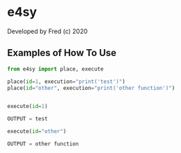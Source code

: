 # e4sy


Developed by Fred (c) 2020

## Examples of How To Use


```python
from e4sy import place, execute

place(id=1, execution="print('test')")
place(id="other", execution="print('other function')")


execute(id=1)

OUTPUT = test

execute(id="other")

OUTPUT = other function


```
